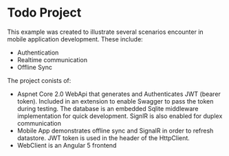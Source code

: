 # Todo Project

This example was created to illustrate several scenarios encounter in mobile application development.  These include:
* Authentication
* Realtime communication
* Offline Sync

The project conists of:
* Aspnet Core 2.0 WebApi that generates and Authenticates JWT (bearer token).  Included in an extension to enable Swagger to pass the token during testing.  The database is an embedded Sqlite middleware implementation for quick development. SignlR is also enabled for duplex communication
* Mobile App demonstrates offline sync and SignalR in order to refresh datastore.  JWT token is used in the header of the HttpClient.
* WebClient is an Angular 5 frontend


